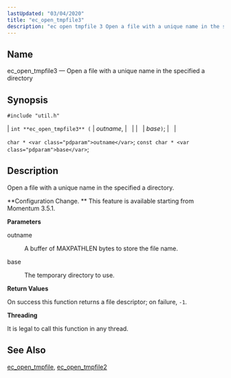 ```yaml
---
lastUpdated: "03/04/2020"
title: "ec_open_tmpfile3"
description: "ec open tmpfile 3 Open a file with a unique name in the specified a directory int ec open tmpfile 3 outname base char outname const char base Open a file with a unique name in the specified a directory Configuration Change This feature is available starting from Momentum 3..."
---
```


<a name="apis.ec_open_tmpfile3"></a> 
## Name

ec_open_tmpfile3 — Open a file with a unique name in the specified a directory

## Synopsis

`#include "util.h"`

| `int **ec_open_tmpfile3** (` | <var class="pdparam">outname</var>, |   |
|   | <var class="pdparam">base</var>`)`; |   |

`char * <var class="pdparam">outname</var>`;
`const char * <var class="pdparam">base</var>`;<a name="idp52513504"></a> 
## Description

Open a file with a unique name in the specified a directory.

**Configuration Change. ** This feature is available starting from Momentum 3.5.1.

**<a name="idp52516416"></a> Parameters**

<dl class="variablelist">

<dt>outname</dt>

<dd>

A buffer of MAXPATHLEN bytes to store the file name.

</dd>

<dt>base</dt>

<dd>

The temporary directory to use.

</dd>

</dl>

**<a name="idp52521024"></a> Return Values**

On success this function returns a file descriptor; on failure, `-1`.

**<a name="idp52522432"></a> Threading**

It is legal to call this function in any thread.

<a name="idp52523536"></a> 
## See Also

[ec_open_tmpfile](/momentum/3/3-api/apis-ec-open-tmpfile), [ec_open_tmpfile2](/momentum/3/3-api/apis-ec-open-tmpfile-2)